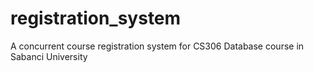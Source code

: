 # registration_system
 A concurrent course registration system for CS306 Database course in Sabanci University
